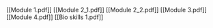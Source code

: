 [[Module 1.pdf]]
[[Module 2_1.pdf]]
[[Module 2_2.pdf]]
[[Module 3.pdf]]
[[Module 4.pdf]]
[[Bio skills 1.pdf]]